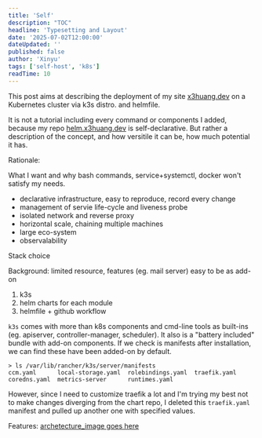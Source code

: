 ```yaml
---
title: 'Self'
description: "TOC"
headline: 'Typesetting and Layout'
date: '2025-07-02T12:00:00'
dateUpdated: ''
published: false
author: 'Xinyu'
tags: ['self-host', 'k8s']
readTime: 10
---
```


This post aims at describing the deployment of my site [x3huang.dev](x3huang.dev) on a Kubernetes cluster via k3s distro. and helmfile.

It is not a tutorial including every command or components I added, because my repo [helm.x3huang.dev](https://github.com/XyLearningProgramming/helm.x3huang.dev) is self-declarative. But rather a description of the concept, and how versitile it can be, how much potential it has.

Rationale:

What I want and why bash commands, service+systemctl, docker won't satisfy my needs.

- declarative infrastructure, easy to reproduce, record every change
- management of servie life-cycle and liveness probe
- isolated network and reverse proxy
- horizontal scale, chaining multiple machines
- large eco-system
- observalability

Stack choice

Background: limited resource, features (eg. mail server) easy to be as add-on

1. k3s
2. helm charts for each module
3. helmfile + github workflow
  

`k3s` comes with more than k8s components and cmd-line tools as built-ins (eg. apiserver, controller-manager, scheduler). It also is a "battery included" bundle with add-on components. If we check is manifests after installation, we can find these have been added-on by default. 

```
> ls /var/lib/rancher/k3s/server/manifests
ccm.yaml      local-storage.yaml  rolebindings.yaml  traefik.yaml
coredns.yaml  metrics-server      runtimes.yaml
```

However, since I need to customize traefik a lot and I'm trying my best not to make changes diverging from the chart repo, I deleted this `traefik.yaml` manifest and pulled up another one with specified values.

Features:
[archetecture_image goes here]()

